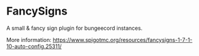 # FancySigns

A small & fancy sign plugin for bungeecord instances.

More information: https://www.spigotmc.org/resources/fancysigns-1-7-1-10-auto-config.25311/

